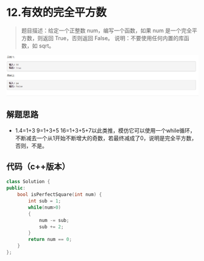 # 12.有效的完全平方数

>题目描述：给定一个正整数 num，编写一个函数，如果 num 是一个完全平方数，则返回 True，否则返回 False。
说明：不要使用任何内置的库函数，如  sqrt。

![示例](images\二分查找_12.png)

## 解题思路

+ 1.4=1+3 9=1+3+5 16=1+3+5+7以此类推，模仿它可以使用一个while循环，不断减去一个从1开始不断增大的奇数，若最终减成了0，说明是完全平方数，否则，不是。

## 代码（c++版本）

```c++
class Solution {
public:
    bool isPerfectSquare(int num) {
        int sub = 1;
        while(num>0)
        {
            num -= sub;
            sub += 2;
        }
        return num == 0;
    }
};
```
